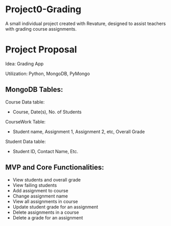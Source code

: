 # Project0-Grading
A small individual project created with Revature, designed to assist teachers with grading course assignments.

# Project Proposal
Idea: Grading App

Utilization: Python, MongoDB, PyMongo


## MongoDB Tables:
Course Data table:
- Course, Date(s), No. of Students

CourseWork Table:
- Student name, Assignment 1, Assignment 2, etc, Overall Grade

Student Data table:
- Student ID, Contact Name, Etc.


## MVP and Core Functionalities:
- View students and overall grade
- View failing students
- Add assignment to course
- Change assignment name
- View all assignments in course
- Update student grade for an assignment
- Delete assignments in a course
- Delete a grade for an assignment